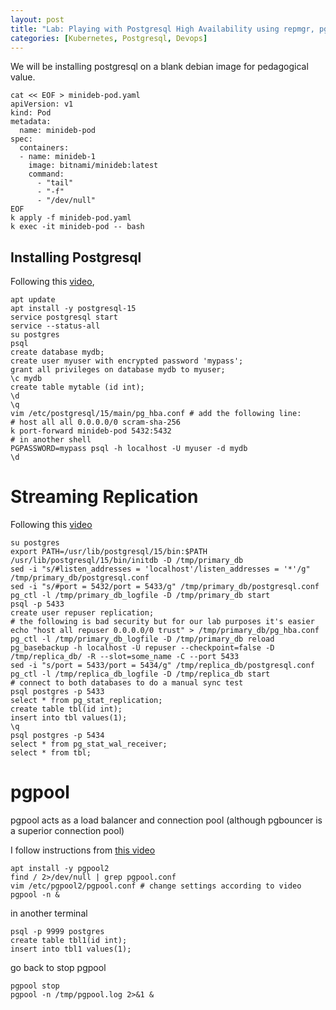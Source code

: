 ```yaml
---
layout: post
title: "Lab: Playing with Postgresql High Availability using repmgr, pgpool, barman"
categories: [Kubernetes, Postgresql, Devops]
---
```

We will be installing postgresql on a blank debian image for pedagogical value.
```
cat << EOF > minideb-pod.yaml
apiVersion: v1
kind: Pod
metadata:
  name: minideb-pod
spec:
  containers:
  - name: minideb-1
    image: bitnami/minideb:latest
    command: 
      - "tail"
      - "-f"
      - "/dev/null"
EOF
k apply -f minideb-pod.yaml
k exec -it minideb-pod -- bash
```
## Installing Postgresql
Following this [video](https://www.youtube.com/watch?v=aMku0wOsaMY&list=PLpNYlUeSK_rnanDUNr4KiTlkLTmtqK-sQ&index=4), 
```
apt update
apt install -y postgresql-15
service postgresql start
service --status-all
su postgres
psql
create database mydb;
create user myuser with encrypted password 'mypass';
grant all privileges on database mydb to myuser;
\c mydb
create table mytable (id int);
\d
\q
vim /etc/postgresql/15/main/pg_hba.conf # add the following line:
# host all all 0.0.0.0/0 scram-sha-256
k port-forward minideb-pod 5432:5432
# in another shell
PGPASSWORD=mypass psql -h localhost -U myuser -d mydb
\d
```
# Streaming Replication
Following this [video](https://www.youtube.com/watch?v=Yy0GJjRQcRQ)

```
su postgres
export PATH=/usr/lib/postgresql/15/bin:$PATH
/usr/lib/postgresql/15/bin/initdb -D /tmp/primary_db
sed -i "s/#listen_addresses = 'localhost'/listen_addresses = '*'/g" /tmp/primary_db/postgresql.conf
sed -i "s/#port = 5432/port = 5433/g" /tmp/primary_db/postgresql.conf
pg_ctl -l /tmp/primary_db_logfile -D /tmp/primary_db start 
psql -p 5433
create user repuser replication;
# the following is bad security but for our lab purposes it's easier
echo "host all repuser 0.0.0.0/0 trust" > /tmp/primary_db/pg_hba.conf
pg_ctl -l /tmp/primary_db_logfile -D /tmp/primary_db reload 
pg_basebackup -h localhost -U repuser --checkpoint=false -D /tmp/replica_db/ -R --slot=some_name -C --port 5433
sed -i "s/port = 5433/port = 5434/g" /tmp/replica_db/postgresql.conf
pg_ctl -l /tmp/replica_db_logfile -D /tmp/replica_db start
# connect to both databases to do a manual sync test
psql postgres -p 5433
select * from pg_stat_replication;
create table tbl(id int);
insert into tbl values(1);
\q
psql postgres -p 5434
select * from pg_stat_wal_receiver; 
select * from tbl;
```

# pgpool 
pgpool acts as a load balancer and connection pool (although pgbouncer is a superior connection pool)

I follow instructions from [this video](https://youtu.be/qpxKlH7DBjU)
```
apt install -y pgpool2
find / 2>/dev/null | grep pgpool.conf
vim /etc/pgpool2/pgpool.conf # change settings according to video
pgpool -n &
```
in another terminal
```
psql -p 9999 postgres
create table tbl1(id int);
insert into tbl1 values(1);
```
go back to stop pgpool
```
pgpool stop
pgpool -n /tmp/pgpool.log 2>&1 &
```